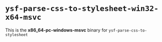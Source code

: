 # `ysf-parse-css-to-stylesheet-win32-x64-msvc`

This is the **x86_64-pc-windows-msvc** binary for `ysf-parse-css-to-stylesheet`

